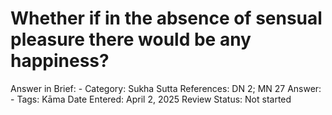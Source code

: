 # Whether if in the absence of sensual pleasure there would be any happiness?

Answer in Brief: -
 Category: Sukha
Sutta References: DN 2; MN 27
Answer: -
Tags: Kāma
Date Entered: April 2, 2025
Review Status: Not started